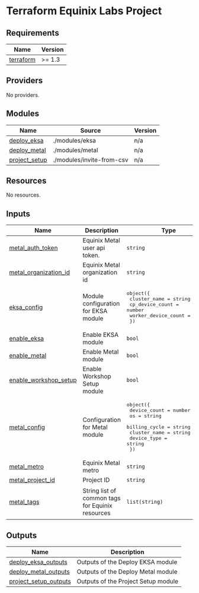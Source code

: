 # Terraform Equinix Labs Project

<!-- BEGIN_TF_DOCS -->
## Requirements

| Name | Version |
|------|---------|
| <a name="requirement_terraform"></a> [terraform](#requirement\_terraform) | >= 1.3 |

## Providers

No providers.

## Modules

| Name | Source | Version |
|------|--------|---------|
| <a name="module_deploy_eksa"></a> [deploy\_eksa](#module\_deploy\_eksa) | ./modules/eksa | n/a |
| <a name="module_deploy_metal"></a> [deploy\_metal](#module\_deploy\_metal) | ./modules/metal | n/a |
| <a name="module_project_setup"></a> [project\_setup](#module\_project\_setup) | ./modules/invite-from-csv | n/a |

## Resources

No resources.

## Inputs

| Name | Description | Type | Default | Required |
|------|-------------|------|---------|:--------:|
| <a name="input_metal_auth_token"></a> [metal\_auth\_token](#input\_metal\_auth\_token) | Equinix Metal user api token. | `string` | n/a | yes |
| <a name="input_metal_organization_id"></a> [metal\_organization\_id](#input\_metal\_organization\_id) | Equinix Metal organization id | `string` | n/a | yes |
| <a name="input_eksa_config"></a> [eksa\_config](#input\_eksa\_config) | Module configuration for EKSA module | <pre>object({<br>    cluster_name        = string<br>    cp_device_count     = number<br>    worker_device_count = number<br>  })</pre> | <pre>{<br>  "cluster_name": "equinix-labs-cluster",<br>  "cp_device_count": 3,<br>  "worker_device_count": 3<br>}</pre> | no |
| <a name="input_enable_eksa"></a> [enable\_eksa](#input\_enable\_eksa) | Enable EKSA module | `bool` | `false` | no |
| <a name="input_enable_metal"></a> [enable\_metal](#input\_enable\_metal) | Enable Metal module | `bool` | `false` | no |
| <a name="input_enable_workshop_setup"></a> [enable\_workshop\_setup](#input\_enable\_workshop\_setup) | Enable Workshop Setup module | `bool` | `false` | no |
| <a name="input_metal_config"></a> [metal\_config](#input\_metal\_config) | Configuration for Metal module | <pre>object({<br>    device_count  = number<br>    os            = string<br>    billing_cycle = string<br>    cluster_name  = string<br>    device_type   = string<br>  })</pre> | <pre>{<br>  "billing_cycle": "hourly",<br>  "cluster_name": "metal-cluster",<br>  "device_count": 3,<br>  "device_type": "m3.small.x86",<br>  "os": "ubuntu_20_04"<br>}</pre> | no |
| <a name="input_metal_metro"></a> [metal\_metro](#input\_metal\_metro) | Equinix Metal metro | `string` | `"sv"` | no |
| <a name="input_metal_project_id"></a> [metal\_project\_id](#input\_metal\_project\_id) | Project ID | `string` | `""` | no |
| <a name="input_metal_tags"></a> [metal\_tags](#input\_metal\_tags) | String list of common tags for Equinix resources | `list(string)` | <pre>[<br>  "terraform",<br>  "equinix-labs"<br>]</pre> | no |

## Outputs

| Name | Description |
|------|-------------|
| <a name="output_deploy_eksa_outputs"></a> [deploy\_eksa\_outputs](#output\_deploy\_eksa\_outputs) | Outputs of the Deploy EKSA module |
| <a name="output_deploy_metal_outputs"></a> [deploy\_metal\_outputs](#output\_deploy\_metal\_outputs) | Outputs of the Deploy Metal module |
| <a name="output_project_setup_outputs"></a> [project\_setup\_outputs](#output\_project\_setup\_outputs) | Outputs of the Project Setup module |
<!-- END_TF_DOCS -->

